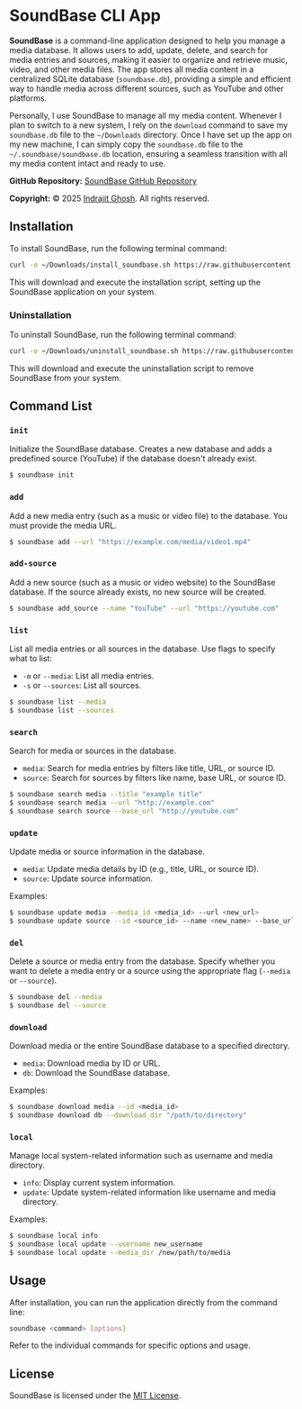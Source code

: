 # SoundBase CLI App

**SoundBase** is a command-line application designed to help you manage a media database. It allows users to add, update, delete, and search for media entries and sources, making it easier to organize and retrieve music, video, and other media files. The app stores all media content in a centralized SQLite database (`soundbase.db`), providing a simple and efficient way to handle media across different sources, such as YouTube and other platforms.

Personally, I use SoundBase to manage all my media content. Whenever I plan to switch to a new system, I rely on the `download` command to save my `soundbase.db` file to the `~/Downloads` directory. Once I have set up the app on my new machine, I can simply copy the `soundbase.db` file to the `~/.soundbase/soundbase.db` location, ensuring a seamless transition with all my media content intact and ready to use.



**GitHub Repository:** [SoundBase GitHub Repository](https://github.com/indrajit912/SoundBase.git)

**Copyright:** © 2025 [Indrajit Ghosh](https://indrajitghosh.onrender.com). All rights reserved.


## Installation

To install SoundBase, run the following terminal command:

```bash
curl -o ~/Downloads/install_soundbase.sh https://raw.githubusercontent.com/indrajit912/SoundBase/master/scripts/install_soundbase.sh && chmod +x ~/Downloads/install_soundbase.sh && ~/Downloads/install_soundbase.sh
```

This will download and execute the installation script, setting up the SoundBase application on your system.

### Uninstallation

To uninstall SoundBase, run the following terminal command:

```bash
curl -o ~/Downloads/uninstall_soundbase.sh https://raw.githubusercontent.com/indrajit912/SoundBase/master/scripts/uninstall_soundbase.sh && chmod +x ~/Downloads/uninstall_soundbase.sh && ~/Downloads/uninstall_soundbase.sh
```

This will download and execute the uninstallation script to remove SoundBase from your system.

## Command List

### `init`
Initialize the SoundBase database. Creates a new database and adds a predefined source (YouTube) if the database doesn't already exist.

```bash
$ soundbase init
```

### `add`
Add a new media entry (such as a music or video file) to the database. You must provide the media URL.

```bash
$ soundbase add --url "https://example.com/media/video1.mp4"
```

### `add-source`
Add a new source (such as a music or video website) to the SoundBase database. If the source already exists, no new source will be created.

```bash
$ soundbase add_source --name "YouTube" --url "https://youtube.com"
```

### `list`
List all media entries or all sources in the database. Use flags to specify what to list:

- `-m` or `--media`: List all media entries.
- `-s` or `--sources`: List all sources.

```bash
$ soundbase list --media
$ soundbase list --sources
```

### `search`
Search for media or sources in the database.

- `media`: Search for media entries by filters like title, URL, or source ID.
- `source`: Search for sources by filters like name, base URL, or source ID.

```bash
$ soundbase search media --title "example title"
$ soundbase search media --url "http://example.com"
$ soundbase search source --base_url "http://youtube.com"
```

### `update`
Update media or source information in the database.

- `media`: Update media details by ID (e.g., title, URL, or source ID).
- `source`: Update source information.

Examples:

```bash
$ soundbase update media --media_id <media_id> --url <new_url>
$ soundbase update source --id <source_id> --name <new_name> --base_url <new_url>
```

### `del`
Delete a source or media entry from the database. Specify whether you want to delete a media entry or a source using the appropriate flag (`--media` or `--source`).

```bash
$ soundbase del --media
$ soundbase del --source
```

### `download`
Download media or the entire SoundBase database to a specified directory.

- `media`: Download media by ID or URL.
- `db`: Download the SoundBase database.

Examples:

```bash
$ soundbase download media --id <media_id>
$ soundbase download db --download_dir "/path/to/directory"
```

### `local`
Manage local system-related information such as username and media directory.

- `info`: Display current system information.
- `update`: Update system-related information like username and media directory.

Examples:

```bash
$ soundbase local info
$ soundbase local update --username new_username
$ soundbase local update --media_dir /new/path/to/media
```


## Usage

After installation, you can run the application directly from the command line:

```bash
soundbase <command> [options]
```

Refer to the individual commands for specific options and usage.


## License

SoundBase is licensed under the [MIT License](./LICENSE).
